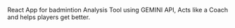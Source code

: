 React App for badmintion Analysis Tool using GEMINI API, Acts like a Coach and helps players get better.